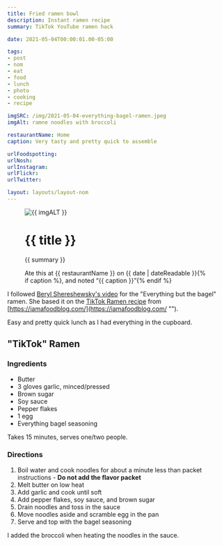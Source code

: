 ```yaml
---
title: Fried ramen bowl
description: Instant ramen recipe
summary: TikTok YouTube ramen hack

date: 2021-05-04T00:00:01.00-05:00

tags:
- post
- nom
- eat
- food
- lunch
- photo
- cooking
- recipe

imgSRC: /img/2021-05-04-everything-bagel-ramen.jpeg
imgAlt: ramne noodles with broccoli

restaurantName: Home
caption: Very tasty and pretty quick to assemble

urlFoodspotting: 
urlNosh: 
urlInstagram: 
urlFlickr:
urlTwitter: 

layout: layouts/layout-nom
---
```

<figure class="nom">
	<img class="u-photo img-border" src="{{ imgSRC }}" alt="{{ imgALT }}">
	<figcaption>
		<h1 class="title p-name">{{ title }}</h1>
		<p class="summary">{{ summary }}</p>
		<p>Ate this at {{ restaurantName }} on <time class="dt-published" datetime="{{ date | dateIso }}">{{ date | dateReadable }}</time>{% if caption %}, and noted <q class="caption">{{ caption }}</q>{% endif %}
	</figcaption>
</figure>

I followed [Beryl Shereshewsky's video](https://youtu.be/qxfq4dkzLls?t=42 "YouTube") for the "Everything but the bagel" ramen. She based it on the [TikTok Ramen recipe](https://iamafoodblog.com/tiktok-ramen/ "recipe page") from [https://iamafoodblog.com/](https://iamafoodblog.com/ "").

Easy and pretty quick lunch as I had everything in the cupboard.

<section class="h-recipe">
<h2>"TikTok" Ramen</h2>

<h3>Ingredients</h3>

<ul>
<li class="p-ingredient">Butter</li>
<li class="p-ingredient">3 gloves garlic, minced/pressed</li>
<li class="p-ingredient">Brown sugar</li>
<li class="p-ingredient">Soy sauce</li>
<li class="p-ingredient">Pepper flakes</li>
<li class="p-ingredient">1 egg</li>
<li class="p-ingredient">Everything bagel seasoning</li>
</ul>


<p>Takes <time class="dt-duration" datetime="10M">15 minutes</time>, serves <data class="p-yield" value="2">one/two people</data>.</p>

<div class="e-instructions">
<h3>Directions</h3>
<ol>
<li>Boil water and cook noodles for about a minute less than packet instructions - <strong>Do not add the flavor packet</strong></li>
<li>Melt butter on low heat</li>
<li>Add garlic and cook until soft</li>
<li>Add pepper flakes, soy sauce, and brown sugar</li>
<li>Drain noodles and toss in the sauce</li>
<li>Move noodles aside and scramble egg in the pan</li>
<li>Serve and top with the bagel seasoning</li>
</ol>
</div>

<p>I added the broccoli when heating the noodles in the sauce.</p>
</section>
